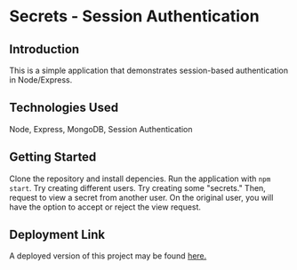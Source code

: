 # Secrets - Session Authentication

## Introduction
This is a simple application that demonstrates session-based authentication in Node/Express.

## Technologies Used
Node, Express, MongoDB, Session Authentication

## Getting Started
Clone the repository and install depencies. Run the application with `npm start`. Try creating different users. Try creating some "secrets." Then, request to view a secret from another user. On the original user, you will have the option to accept or reject the view request.

## Deployment Link
A deployed version of this project may be found [here.](https://stark-atoll-90818.herokuapp.com/login)